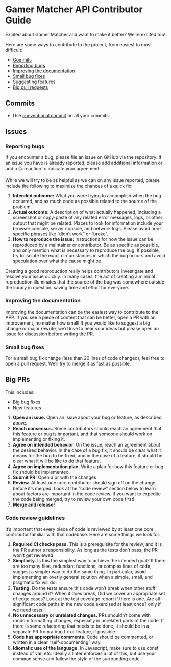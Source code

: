 # Gamer Matcher API Contributor Guide

Excited about Gamer Matcher and want to make it better? We’re excited too!

Here are some ways to contribute to the project, from easiest to most difficult:

* [Commits](#commits)
* [Reporting bugs](#reporting-bugs)
* [Improving the documentation](#improving-the-documentation)
* [Small bug fixes](#small-bug-fixes)
* [Suggesting features](#suggesting-features)
* [Big pull requests](#big-prs)

## Commits

- Use [conventional commit](https://github.com/pvdlg/conventional-changelog-metahub) on all your commits.

## Issues

### Reporting bugs

If you encounter a bug, please file an issue on GitHub via the repository. If an issue you have is already reported, please add additional information or add a 👍 reaction to indicate your agreement.

While we will try to be as helpful as we can on any issue reported, please include the following to maximize the chances of a quick fix:

1. **Intended outcome:** What you were trying to accomplish when the bug occurred, and as much code as possible related to the source of the problem.
2. **Actual outcome:** A description of what actually happened, including a screenshot or copy-paste of any related error messages, logs, or other output that might be related. Places to look for information include your browser console, server console, and network logs. Please avoid non-specific phrases like “didn’t work” or “broke”.
3. **How to reproduce the issue:** Instructions for how the issue can be reproduced by a maintainer or contributor. Be as specific as possible, and only mention what is necessary to reproduce the bug. If possible, try to isolate the exact circumstances in which the bug occurs and avoid speculation over what the cause might be.

Creating a good reproduction really helps contributors investigate and resolve your issue quickly. In many cases, the act of creating a minimal reproduction illuminates that the source of the bug was somewhere outside the library in question, saving time and effort for everyone.

### Improving the documentation

Improving the documentation can be the easiest way to contribute to the APP. If you see a piece of content that can be better, open a PR with an improvement, no matter how small! If you would like to suggest a big change or major rewrite, we’d love to hear your ideas but please open an issue for discussion before writing the PR.

### Small bug fixes

For a small bug fix change (less than 20 lines of code changed), feel free to open a pull request. We’ll try to merge it as fast as possible.

## Big PRs

This includes:

* Big bug fixes
* New features

1. **Open an issue.** Open an issue about your bug or feature, as described above.
2. **Reach consensus.** Some contributors should reach an agreement that this feature or bug is important, and that someone should work on implementing or fixing it.
3. **Agree on intended behavior.** On the issue, reach an agreement about the desired behavior. In the case of a bug fix, it should be clear what it means for the bug to be fixed, and in the case of a feature, it should be clear what it will be like to do that feature.
4. **Agree on implementation plan.** Write a plan for how this feature or bug fix should be implemented.
5. **Submit PR.** Open a pr with the changes
6. **Review.** At least one core contributor should sign off on the change before it’s merged. Look at the “code review” section below to learn about factors are important in the code review. If you want to expedite the code being merged, try to review your own code first!
7. **Merge and release!**

### Code review guidelines

It’s important that every piece of code is reviewed by at least one core contributor familiar with that codebase. Here are some things we look for:

1. **Required CI checks pass.** This is a prerequisite for the review, and it is the PR author's responsibility. As long as the tests don’t pass, the PR won't get reviewed.
2. **Simplicity.** Is this the simplest way to achieve the intended goal? If there are too many files, redundant functions, or complex lines of code, suggest a simpler way to do the same thing. In particular, avoid implementing an overly general solution when a simple, small, and pragmatic fix will do.
3. **Testing.** Do the tests ensure this code won’t break when other stuff changes around it? When it does break, Did we cover an appropriate set of edge cases? Look at the test coverage report if there is one. Are all significant code paths in the new code exercised at least once? only if we need tests
4. **No unnecessary or unrelated changes.** PRs shouldn’t come with random formatting changes, especially in unrelated parts of the code. If there is some refactoring that needs to be done, it should be in a separate PR from a bug fix or feature, if possible.
5. **Code has appropriate comments.** Code should be commented, or written in a clear “self-documenting” way.
6. **Idiomatic use of the language.** In Javascript, make sure to use const instead of var, etc. Ideally a linter enforces a lot of this, but use your common sense and follow the style of the surrounding code.

